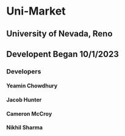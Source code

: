 # Uni-Market
## University of Nevada, Reno
## Developent Began 10/1/2023
### Developers

#### Yeamin Chowdhury

#### Jacob Hunter

#### Cameron McCroy

#### Nikhil Sharma
